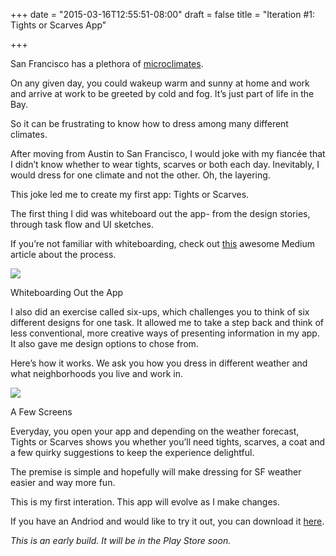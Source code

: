 +++
date = "2015-03-16T12:55:51-08:00"
draft = false
title = "Iteration #1: Tights or Scarves App"

+++

San Francisco has a plethora of <a href="hhttp://en.wikipedia.org/wiki/Microclimate" target="_blank">microclimates</a>. On any given day, you could wakeup warm and sunny at home and work and arrive at work to be greeted by cold and fog. It’s just part of life in the Bay. So it can be frustrating to know how to dress among many different climates. After moving from Austin to San Francisco, I would joke with my fiancée that I didn’t know whether to wear tights, scarves or both each day. Inevitably, I would dress for one climate and not the other. Oh, the layering. This joke led me to create my first app: Tights or Scarves. The first thing I did was whiteboard out the app- from the design stories, through task flow and UI sketches. If you’re not familiar with whiteboarding, check out <a href="https://medium.com/@mollyinglish/the-ninja-skill-for-ux-designers-25f314f8f76c" target="_blank">this</a> awesome Medium article about the process.

<a href="/images/whiteboard.png" data-lightbox="persona" data-title="Screen Shots"><img src="/images/whiteboard.png"/></a>
<div class="image-caption">Whiteboarding Out the App</div>I also did an exercise called six-ups, which challenges you to think of six different designs for one task.  It allowed me to take a step back and think of less conventional, more creative ways of presenting information in my app. It also gave me design options to chose from.Here’s how it works. We ask you how you dress in different weather and what neighborhoods you live and work in. <a href="/images/screenshots.png" data-lightbox="persona" data-title="Screen Shots"><img src="/images/screenshots.png"/></a>
<div class="image-caption">A Few Screens</div>Everyday, you open your app and depending on the weather forecast, Tights or Scarves shows you whether you’ll need tights, scarves, a coat and a few quirky suggestions to keep the experience delightful. The premise is simple and hopefully will make dressing for SF weather easier and way more fun. 

This is my first interation. This app will evolve as I make changes.

If you have an Andriod and would like to try it out, you can download it <a href="/images/tights-or-scarf-app-1.00.04.apk" target="_blank">here</a>.

*This is an early build. It will be in the Play Store soon.*
  